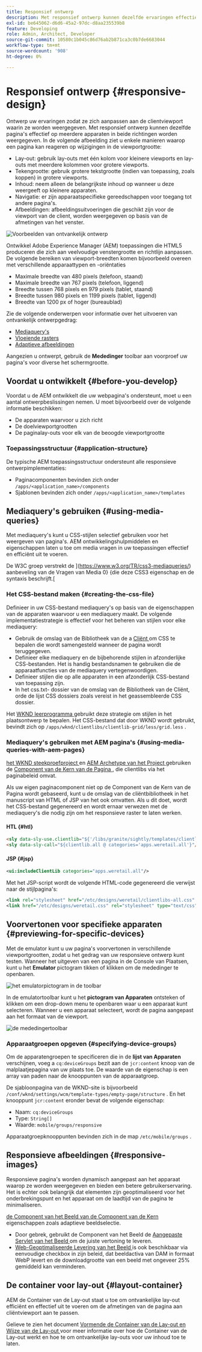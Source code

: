 ```yaml
---
title: Responsief ontwerp
description: Met responsief ontwerp kunnen dezelfde ervaringen effectief worden weergegeven op meerdere apparaten in verschillende richtingen.
exl-id: be645062-d6d6-45a2-97dc-d8aa235539b8
feature: Developing
role: Admin, Architect, Developer
source-git-commit: 10580c1b045c86d76ab2b871ca3c0b7de6683044
workflow-type: tm+mt
source-wordcount: '908'
ht-degree: 0%

---
```


# Responsief ontwerp {#responsive-design}

Ontwerp uw ervaringen zodat ze zich aanpassen aan de clientviewport waarin ze worden weergegeven. Met responsief ontwerp kunnen dezelfde pagina&#39;s effectief op meerdere apparaten in beide richtingen worden weergegeven. In de volgende afbeelding ziet u enkele manieren waarop een pagina kan reageren op wijzigingen in de viewportgrootte:

* Lay-out: gebruik lay-outs met één kolom voor kleinere viewports en lay-outs met meerdere kolommen voor grotere viewports.
* Tekengrootte: gebruik grotere tekstgrootte (indien van toepassing, zoals koppen) in grotere viewports.
* Inhoud: neem alleen de belangrijkste inhoud op wanneer u deze weergeeft op kleinere apparaten.
* Navigatie: er zijn apparaatspecifieke gereedschappen voor toegang tot andere pagina&#39;s.
* Afbeeldingen: afbeeldingsuitvoeringen die geschikt zijn voor de viewport van de client, worden weergegeven op basis van de afmetingen van het venster.

![ Voorbeelden van ontvankelijk ontwerp ](assets/responsive-example.png)

Ontwikkel Adobe Experience Manager (AEM) toepassingen die HTML5 produceren die zich aan veelvoudige venstergrootte en richtlijn aanpassen. De volgende bereiken van viewport-breedten komen bijvoorbeeld overeen met verschillende apparaattypen en -oriëntaties

* Maximale breedte van 480 pixels (telefoon, staand)
* Maximale breedte van 767 pixels (telefoon, liggend)
* Breedte tussen 768 pixels en 979 pixels (tablet, staand)
* Breedte tussen 980 pixels en 1199 pixels (tablet, liggend)
* Breedte van 1200 px of hoger (bureaublad)

Zie de volgende onderwerpen voor informatie over het uitvoeren van ontvankelijk ontwerpgedrag:

* [Mediaquery&#39;s](#using-media-queries)
* [Vloeiende rasters](#developing-a-fluid-grid)
* [Adaptieve afbeeldingen](#using-adaptive-images)

Aangezien u ontwerpt, gebruik de **Mededinger** toolbar aan voorproef uw pagina&#39;s voor diverse het schermgrootte.

## Voordat u ontwikkelt {#before-you-develop}

Voordat u de AEM ontwikkelt die uw webpagina&#39;s ondersteunt, moet u een aantal ontwerpbeslissingen nemen. U moet bijvoorbeeld over de volgende informatie beschikken:

* De apparaten waarvoor u zich richt
* De doelviewportgrootten
* De paginalay-outs voor elk van de beoogde viewportgrootte

### Toepassingsstructuur {#application-structure}

De typische AEM toepassingsstructuur ondersteunt alle responsieve ontwerpimplementaties:

* Paginacomponenten bevinden zich onder `/apps/<application_name>/components`
* Sjablonen bevinden zich onder `/apps/<application_name>/templates`

## Mediaquery&#39;s gebruiken {#using-media-queries}

Met mediaquery&#39;s kunt u CSS-stijlen selectief gebruiken voor het weergeven van pagina&#39;s. AEM ontwikkelingshulpmiddelen en eigenschappen laten u toe om media vragen in uw toepassingen effectief en efficiënt uit te voeren.

De W3C groep verstrekt de ](https://www.w3.org/TR/css3-mediaqueries/) aanbeveling van de Vragen van Media 0} {die deze CSS3 eigenschap en de syntaxis beschrijft.[

### Het CSS-bestand maken {#creating-the-css-file}

Definieer in uw CSS-bestand mediaquery&#39;s op basis van de eigenschappen van de apparaten waarvoor u een mediaquery maakt. De volgende implementatiestrategie is effectief voor het beheren van stijlen voor elke mediaquery:

* Gebruik de omslag van de Bibliotheek van de a [ Cliënt ](clientlibs.md) om CSS te bepalen die wordt samengesteld wanneer de pagina wordt teruggegeven.
* Definieer elke mediaquery en de bijbehorende stijlen in afzonderlijke CSS-bestanden. Het is handig bestandsnamen te gebruiken die de apparaatfuncties van de mediaquery vertegenwoordigen.
* Definieer stijlen die op alle apparaten in een afzonderlijk CSS-bestand van toepassing zijn.
* In het css.txt- dossier van de omslag van de Bibliotheek van de Cliënt, orde de lijst CSS dossiers zoals vereist in het geassembleerde CSS dossier.

Het [ WKND leerprogramma ](develop-wknd-tutorial.md) gebruikt deze strategie om stijlen in het plaatsontwerp te bepalen. Het CSS-bestand dat door WKND wordt gebruikt, bevindt zich op `/apps/wknd/clientlibs/clientlib-grid/less/grid.less` .

### Mediaquery&#39;s gebruiken met AEM pagina&#39;s {#using-media-queries-with-aem-pages}

[ het WKND steekproefproject ](/help/implementing/developing/introduction/develop-wknd-tutorial.md) en [ AEM Archetype van het Project ](https://experienceleague.adobe.com/docs/experience-manager-core-components/using/developing/archetype/overview.html) gebruiken de [ Component van de Kern van de Pagina ](https://experienceleague.adobe.com/docs/experience-manager-core-components/using/wcm-components/page.html), die clientlibs via het paginabeleid omvat.

Als uw eigen paginacomponent niet op de Component van de Kern van de Pagina wordt gebaseerd, kunt u de omslag van de cliëntbibliotheek in het manuscript van HTML of JSP van het ook omvatten. Als u dit doet, wordt het CSS-bestand gegenereerd en wordt ernaar verwezen met de mediaquery&#39;s die nodig zijn om het responsieve raster te laten werken.

#### HTL {#htl}

```html
<sly data-sly-use.clientlib="${'/libs/granite/sightly/templates/clientlib.html'}">
<sly data-sly-call="${clientlib.all @ categories='apps.weretail.all'}"/>
```

#### JSP {#jsp}

```xml
<ui:includeClientLib categories="apps.weretail.all"/>
```

Met het JSP-script wordt de volgende HTML-code gegenereerd die verwijst naar de stijlpagina&#39;s:

```xml
<link rel="stylesheet" href="/etc/designs/weretail/clientlibs-all.css" type="text/css">
<link href="/etc/designs/weretail.css" rel="stylesheet" type="text/css">
```

## Voorvertonen voor specifieke apparaten {#previewing-for-specific-devices}

Met de emulator kunt u uw pagina&#39;s voorvertonen in verschillende viewportgrootten, zodat u het gedrag van uw responsieve ontwerp kunt testen. Wanneer het uitgeven van een pagina in de Console van Plaatsen, kunt u het **Emulator** pictogram tikken of klikken om de mededinger te openbaren.

![ het emulatorpictogram in de toolbar ](assets/emulator-icon.png)

In de emulatortoolbar kunt u het **pictogram van Apparaten** ontsteken of klikken om een drop-down menu te openbaren waar u een apparaat kunt selecteren. Wanneer u een apparaat selecteert, wordt de pagina aangepast aan het formaat van de viewport.

![ de mededingertoolbar ](assets/emulator.png)

### Apparaatgroepen opgeven {#specifying-device-groups}

Om de apparatengroepen te specificeren die in de **lijst van Apparaten** verschijnen, voeg a `cq:deviceGroups` bezit aan de `jcr:content` knoop van de malplaatjepagina van uw plaats toe. De waarde van de eigenschap is een array van paden naar de knooppunten van de apparaatgroep.

De sjabloonpagina van de WKND-site is bijvoorbeeld `/conf/wknd/settings/wcm/template-types/empty-page/structure` . En het knooppunt `jcr:content` eronder bevat de volgende eigenschap:

* Naam: `cq:deviceGroups`
* Type: `String[]`
* Waarde: `mobile/groups/responsive`

Apparaatgroepknooppunten bevinden zich in de map `/etc/mobile/groups` .

## Responsieve afbeeldingen {#responsive-images}

Responsieve pagina&#39;s worden dynamisch aangepast aan het apparaat waarop ze worden weergegeven en bieden een betere gebruikerservaring. Het is echter ook belangrijk dat elementen zijn geoptimaliseerd voor het onderbrekingspunt en het apparaat om de laadtijd van de pagina te minimaliseren.

[ de Component van het Beeld van de Component van de Kern ](https://experienceleague.adobe.com/docs/experience-manager-core-components/using/wcm-components/image.html) eigenschappen zoals adaptieve beeldselectie.

* Door gebrek, gebruikt de Component van het Beeld de [ Aangepaste Servlet van het Beeld ](https://experienceleague.adobe.com/docs/experience-manager-core-components/using/developing/adaptive-image-servlet.html) om de juiste vertoning te leveren.
* [ Web-Geoptimaliseerde Levering van het Beeld ](https://experienceleague.adobe.com/docs/experience-manager-core-components/using/developing/web-optimized-image-delivery.html) is ook beschikbaar via eenvoudige checkbox in zijn beleid, dat beeldactiva van DAM in formaat WebP levert en de downloadgrootte van een beeld met ongeveer 25% gemiddeld kan verminderen.

## De container voor lay-out {#layout-container}

AEM de Container van de Lay-out staat u toe om ontvankelijke lay-out efficiënt en effectief uit te voeren om de afmetingen van de pagina aan cliëntviewport aan te passen.

Gelieve te zien het document [ Vormende de Container van de Lay-out en Wijze van de Lay-out ](/help/sites-cloud/administering/responsive-layout.md) voor meer informatie over hoe de Container van de Lay-out werkt en hoe te om ontvankelijke lay-outs voor uw inhoud toe te laten.
